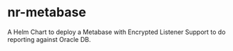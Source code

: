 # nr-metabase
A Helm Chart to deploy a Metabase with Encrypted Listener Support to do reporting against Oracle DB.

